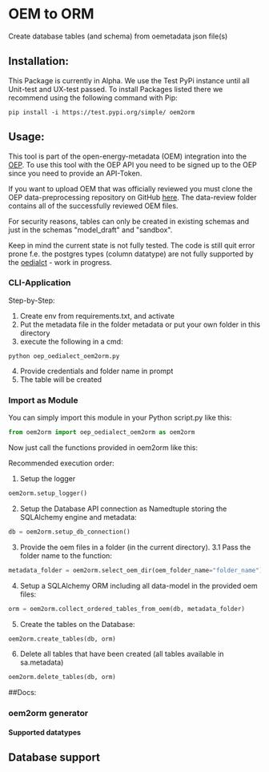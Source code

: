 # OEM to ORM

Create database tables (and schema) from oemetadata json file(s)

## Installation:

This Package is currently in Alpha. We use the Test PyPi instance until 
all Unit-test and UX-test passed. To install Packages listed there 
we recommend using the following command with Pip: 

`
pip install -i https://test.pypi.org/simple/ oem2orm
`


## Usage:

This tool is part of the open-energy-metadata (OEM) integration into the [OEP](https://openenergy-platform.org/).
To use this tool with the OEP API you need to be signed up to the OEP since
you need to provide an API-Token. 

If you want to upload OEM that was officially reviewed you must clone the
OEP data-preprocessing repository on GitHub [here](https://github.com/OpenEnergyPlatform/data-preprocessing).
The data-review folder contains all of the successfully reviewed OEM files.

For security reasons, tables can only be created in existing 
schemas and just in the schemas "model_draft" and "sandbox".

Keep in mind the current state is not fully tested. The code is
still quit error prone f.e. the postgres types (column datatype) are not fully 
supported by the [oedialct](https://pypi.org/project/oedialect/) - work in progress.

### CLI-Application
Step-by-Step: 
1. Create env from requirements.txt, and activate
2. Put the metadata file in the folder metadata or put your own folder in this 
    directory
3. execute the following in a cmd:
```
python oep_oedialect_oem2orm.py
```
4. Provide credentials and folder name in prompt
5. The table will be created 

### Import as Module

You can simply import this module in your Python script.py like this:

```python
from oem2orm import oep_oedialect_oem2orm as oem2orm
```

Now just call the functions provided in oem2orm like this:

Recommended execution order:
1. Setup the logger
```python
oem2orm.setup_logger()
```

2. Setup the Database API connection as Namedtuple storing the SQLAlchemy engine and metadata:
```python
db = oem2orm.setup_db_connection()
```

3. Provide the oem files in a folder (in the current directory).
3.1 Pass the folder name to the function:
```python
metadata_folder = oem2orm.select_oem_dir(oem_folder_name="folder_name")
```

4. Setup a SQLAlchemy ORM including all data-model in the provided oem files:
```python
orm = oem2orm.collect_ordered_tables_from_oem(db, metadata_folder)
```

5. Create the tables on the Database:
```python
oem2orm.create_tables(db, orm)
```

6. Delete all tables that have been created (all tables available in sa.metadata)
```python
oem2orm.delete_tables(db, orm)
```

##Docs:

### oem2orm generator

#### Supported datatypes

## Database support

